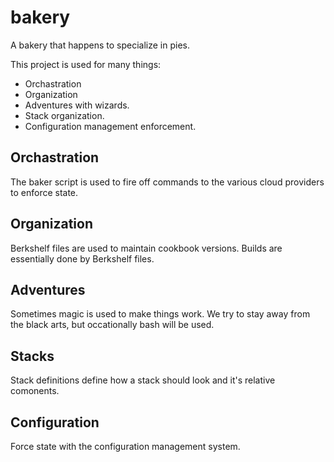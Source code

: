 bakery
======

A bakery that happens to specialize in pies.

This project is used for many things:
* Orchastration
* Organization
* Adventures with wizards.
* Stack organization.
* Configuration management enforcement.

Orchastration
-------------
The baker script is used to fire off commands to the various cloud providers to enforce state.

Organization
-------------
Berkshelf files are used to maintain cookbook versions.
Builds are essentially done by Berkshelf files.

Adventures
----------
Sometimes magic is used to make things work.  We try to stay away from the black arts, but
occationally bash will be used.  

Stacks
------
Stack definitions define how a stack should look and it's relative comonents.

Configuration
-------------
Force state with the configuration management system.


